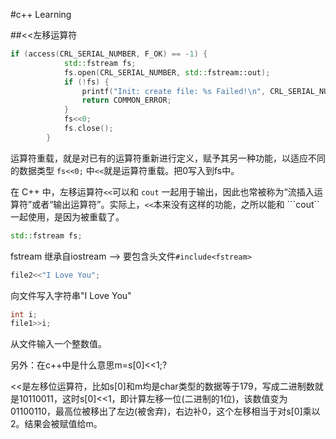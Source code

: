 #c++ Learning

##<<左移运算符


```c++
if (access(CRL_SERIAL_NUMBER, F_OK) == -1) {
            std::fstream fs;
            fs.open(CRL_SERIAL_NUMBER, std::fstream::out);
            if (!fs) {
                printf("Init: create file: %s Failed!\n", CRL_SERIAL_NUMBER);
                return COMMON_ERROR;
            }
            fs<<0;
            fs.close();
        }
```
运算符重载，就是对已有的运算符重新进行定义，赋予其另一种功能，以适应不同的数据类型
```fs<<0;```
中```<<```就是运算符重载。把0写入到fs中。

在 C++ 中，左移运算符```<<```可以和 ```cout``` 一起用于输出，因此也常被称为“流插入运算符”或者“输出运算符”。实际上，```<<```本来没有这样的功能，之所以能和 ```cout`` 一起使用，是因为被重载了。

```c++
std::fstream fs;
```
fstream 继承自iostream --> 要包含头文件```#include<fstream>```

```c++
file2<<"I Love You";
```
向文件写入字符串"I Love You"

```c++
int i;
file1>>i;
```
从文件输入一个整数值。

另外：在c++中是什么意思m=s[0]<<1;?

<<是左移位运算符，比如s[0]和m均是char类型的数据等于179，写成二进制数就是10110011，这时s[0]<<1，即计算左移一位(二进制的1位)，该数值变为01100110，最高位被移出了左边(被舍弃)，右边补0，这个左移相当于对s[0]乘以2。结果会被赋值给m。

##
